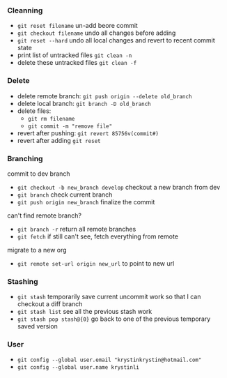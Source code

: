 ### Cleanning 
- `git reset filename` un-add beore commit
- `git checkout filename` undo all changes before adding
- `git reset --hard` undo all local changes and revert to recent commit state
- print list of untracked files `git clean -n`
- delete these untracked files `git clean -f`


### Delete
- delete remote branch: `git push origin --delete old_branch`
- delete local branch: `git branch -D old_branch`
- delete files: 
  - `git rm filename`
  - `git commit -m "remove file"`
- revert after pushing: `git revert 85756v(commit#)`
- revert after adding `git reset `
  
### Branching
commit to dev branch
- `git checkout -b new_branch develop` checkout a new branch from dev
- `git branch` check current branch 
- `git push origin new_branch` finalize the commit

can't find remote branch?
- `git branch -r` return all remote branches
- `git fetch` if still can't see, fetch everything from remote

migrate to a new org
- `git remote set-url origin new_url` to point to new url

### Stashing
- `git stash` temporarily save current uncommit work so that I can checkout a diff branch
- `git stash list` see all the previous stash work
- `git stash pop stash@{0}` go back to one of the previous temporary saved version 

### User
- `git config --global user.email "krystinkrystin@hotmail.com"`
- `git config --global user.name krystinli`
